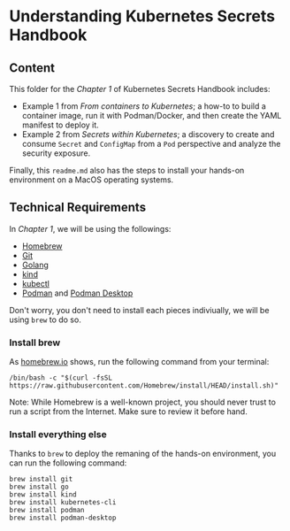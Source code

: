 # Understanding Kubernetes Secrets Handbook

## Content
This folder for the *Chapter 1* of Kubernetes Secrets Handbook includes:

- Example 1 from *From containers to Kubernetes*; a how-to to build a container image, run it with Podman/Docker, and then create the YAML manifest to deploy it. 
- Example 2 from *Secrets within Kubernetes*; a discovery to create and consume ```Secret``` and ```ConfigMap``` from a ```Pod``` perspective and analyze the security exposure. 

Finally, this ```readme.md``` also has the steps to install your hands-on environment on a MacOS operating systems. 

## Technical Requirements
In *Chapter 1*, we will be using the followings:

- [Homebrew](https://brew.sh)
- [Git](https://git-scm.com)
- [Golang](https://go.dev)
- [kind](https://kind.sigs.k8s.io/)
- [kubectl](https://kubernetes.io/docs/reference/kubectl/)
- [Podman](https://podman.io) and [Podman Desktop](https://podman-desktop.io)

Don't worry, you don't need to install each pieces indiviually, we will be using ```brew``` to do so. 

### Install brew

As [homebrew.io](https://brew.sh/) shows, run the following command from your terminal:
```
/bin/bash -c "$(curl -fsSL https://raw.githubusercontent.com/Homebrew/install/HEAD/install.sh)"
```

Note: While Homebrew is a well-known project, you should never trust to run a script from the Internet. Make sure to review it before hand.

### Install everything else

Thanks to ```brew``` to deploy the remaning of the hands-on environment, you can run the following command:

```
brew install git
brew install go
brew install kind 
brew install kubernetes-cli
brew install podman
brew install podman-desktop
```
